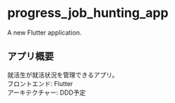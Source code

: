 # progress_job_hunting_app

A new Flutter application.

## アプリ概要
就活生が就活状況を管理できるアプリ。
<br>
フロントエンド: Flutter
<br>
アーキテクチャー: DDD予定
